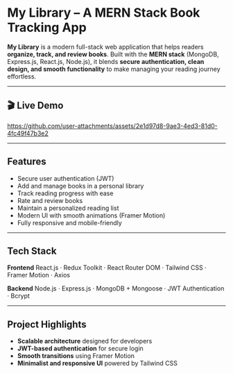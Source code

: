 

# My Library – A MERN Stack Book Tracking App

**My Library** is a modern full-stack web application that helps readers **organize, track, and review books**.
Built with the **MERN stack** (MongoDB, Express.js, React.js, Node.js), it blends **secure authentication, clean design, and smooth functionality** to make managing your reading journey effortless.

---

## 🎬 Live Demo

https://github.com/user-attachments/assets/2e1d97d8-9ae3-4ed3-81d0-4fc49f47b3e2

---

## Features

* Secure user authentication (JWT)
* Add and manage books in a personal library
* Track reading progress with ease
* Rate and review books
* Maintain a personalized reading list
* Modern UI with smooth animations (Framer Motion)
* Fully responsive and mobile-friendly

---

## Tech Stack

**Frontend**
React.js · Redux Toolkit · React Router DOM · Tailwind CSS · Framer Motion · Axios

**Backend**
Node.js · Express.js · MongoDB + Mongoose · JWT Authentication · Bcrypt

---

## Project Highlights

* **Scalable architecture** designed for developers
* **JWT-based authentication** for secure login
* **Smooth transitions** using Framer Motion
* **Minimalist and responsive UI** powered by Tailwind CSS
